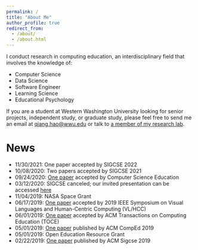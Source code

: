 ```yaml
---
permalink: /
title: "About Me"
author_profile: true
redirect_from:
  - /about/
  - /about.html
---
```


I conduct research in computing education, an interdisciplinary field that involves the knowledge of:

* Computer Science
* Data Science
* Software Engineer
* Learning Science
* Educational Psychology

If you are a student at Western Washington University looking for senior projects, independent study, or graduate study, please feel free to send me an email at qiang.hao@wwu.edu or talk to [a member of my research lab](/research/).

News
======

* 11/30/2021: One paper accepted by SIGCSE 2022
* 10/08/2020: Two papers accepted by SIGCSE 2021
* 09/24/2020: [One paper](https://www.tandfonline.com/doi/abs/10.1080/08993408.2020.1860408) accepted by Computer Science Education
* 03/12/2020: SIGCSE canceled; our invited presentation can be accessed [here](https://twitter.com/i/status/1238224543765823488)
* 11/04/2019: NASA Space Grant
* 06/17/2019: [One paper](https://arxiv.org/abs/1906.08937) accepted by 2019 IEEE Symposium on Visual Languages and Human-Centric Computing (VL/HCC)
* 06/01/2019: [One paper](https://dl.acm.org/doi/abs/10.1145/3345328) accepted by ACM Transactions on Computing Education (TOCE)
* 05/01/2019: [One paper](/publications/prior-cs-knowledge) published by ACM CompEd 2019
* 05/01/2019: Open Education Resource Grant
* 02/22/2019: [One paper](/publications/active-learning-environment) published by ACM Sigcse 2019
